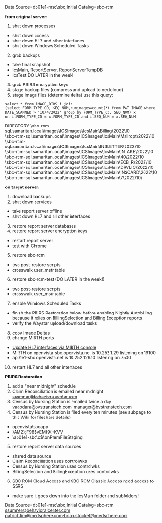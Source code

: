 Data Source=db01e1-msc\sbc;Initial Catalog=sbc-rcm

**from original server:**
1. shut down processes
- shut down access
- shut down HL7 and other interfaces
- shut down Windows Scheduled Tasks
2. grab backups
- take final snapshot
- IcsMain, ReportServer, ReportServerTempDB
- IcsTest DO LATER in the week!
3. grab PBIRS encryption keys
4. stage backup files (compress and upload to nextcloud)
5. stage image files (determine delta) use this query:


```
select * from IMAGE_DIRS i join
(select FORM_TYPE_CD, SEQ_NUM,numimages=count(*) from PAT_IMAGE where DATE_SCANNED > '10/4/2022' group by FORM_TYPE_CD, SEQ_NUM) x
on i.FORM_TYPE_CD = x.FORM_TYPE_CD and i.SEQ_NUM = x.SEQ_NUM
```

DIRECTORY
\\sbc-rcm-sql.samaritan.local\images\ICSImages\IcsMain\Billing\2022\10\
\\sbc-rcm-sql.samaritan.local\images\ICSImages\IcsMain\Mailrcpt\2022\10\
\\sbc-rcm-sql.samaritan.local\images\ICSImages\IcsMain\INSLETTER\2022\10\
\\sbc-rcm-sql.samaritan.local\images\ICSImages\IcsMain\INTAKE\2022\10\
\\sbc-rcm-sql.samaritan.local\images\ICSImages\IcsMain\40\2022\10\
\\sbc-rcm-sql.samaritan.local\images\ICSImages\IcsMain\EOB_R\2022\10\
\\sbc-rcm-sql.samaritan.local\images\ICSImages\IcsMain\DRVLIC\2022\10\
\\sbc-rcm-sql.samaritan.local\images\ICSImages\IcsMain\INSCARD\2022\10\
\\sbc-rcm-sql.samaritan.local\images\ICSImages\IcsMain\7\2022\10\

**on target server:**
1. download backups
2. shut down services
- take report server offline
- shut down HL7 and all other interfaces
3. restore report server databases
4. restore report server encryption keys
- restart report server
- test with Chrome
5. restore sbc-rcm
- two post-restore scripts
- crosswalk user_mstr table
6. restore sbc-rcm-test (DO LATER in the week!)
- two post-restore scripts
- crosswalk user_mstr table
7. enable Windows Scheduled Tasks
- finish the PBIRS Restoration below before enabling Nightly Autobilling because it relies on BillingSelection and Billing Exception reports
- verify the Waystar upload/download tasks
8. copy Image Deltas
9. change MIRTH ports
- [Update HL7 interfaces via MIRTH console](https://dev.azure.com/medsphere/MCSP/_workitems/edit/6823)
- MIRTH on openvista-sbc.openvista.net is 10.252.1.29 listening on 19100
- ap01e1-sbc.openvista.net is 10.252.129.10 listening on 7500
10. restart HL7 and all other interfaces

**PBIRS Restoration**
1. add a "near midnight" schedule
2. Claim Reconciliation is emailed near midnight ssumner@behavioralcenter.com
3. Census by Nursing Station is emailed twice a day vadodara@bvstranstech.com; manager@bvstranstech.com
4. Census by Nursing Station is filed every ten minutes (see subpage to this Wiki for fileshare details)
- openvista\sbcapp
- )AM2};F98$vEM)9(+KVV
- \\ap01e1-sbc\c$\onPremFileStaging
5. restore report server data sources
- shared data source
- Claim Reconciliation uses controlwks
- Census by Nursing Station uses controlwks
- BillingSelection and BillingException uses controlwks
6. SBC RCM Cloud Access and SBC RCM Classic Access need access to SSRS
- make sure it goes down into the IcsMain folder and subfolders!

Data Source=db01e1-msc\sbc;Initial Catalog=sbc-rcm
ssumner@behavioralcenter.com
patrick.lim@medsphere.com;brian.stockell@medsphere.com

